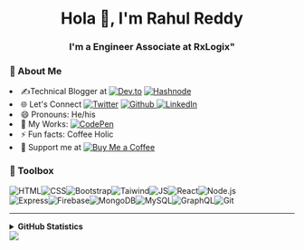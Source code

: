 <h1 align="center">Hola 👋, I'm Rahul Reddy</h1>
<h3 align="center">I'm a Engineer Associate at RxLogix"</h3>

### 🧐 About Me
<li>✍️Technical Blogger at <a href="https://dev.to/deraowl" target="_blank"><img alt="Dev.to" src="https://img.shields.io/badge/dev.to-0A0A0A?style=for-the-badge&logo=dev-dot-to&logoColor=white" /></a>
<a href="https://hashnode.com/@RahulReddy" target="_blank"><img alt="Hashnode" src="https://img.shields.io/badge/Hashnode-2962FF?style=for-the-badge&logo=hashnode&logoColor=white" /></a>
</li>
<li> 🌐 Let's Connect <a href="https://twitter.com/DeRaowl" target="_blank">
<img alt="Twitter" src="https://img.shields.io/badge/Twitter-1DA1F2?style=for-the-badge&logo=twitter&logoColor=white" /></a>
<a href="https://github.com/DeRaowl" target="_blank">
<img alt="Github" src="https://img.shields.io/badge/GitHub-100000?style=for-the-badge&logo=github&logoColor=white" />
<a href="https://in.linkedin.com/in/rahul-m-504441141" target="_blank">
<img alt="LinkedIn" src="https://img.shields.io/badge/LinkedIn-0077B5?style=for-the-badge&logo=linkedin&logoColor=white" />
</a>
</li>
<li>😄 Pronouns: He/his</li>
<li>🌌 My Works: <a href="https://codepen.io/rahulreddycodes" target="_blank">
<img alt="CodePen" src="https://img.shields.io/badge/Codepen-000000?style=for-the-badge&logo=codepen&logoColor=white" />
</a></li>
<li>⚡ Fun facts: Coffee Holic</li>
<li>🙏 Support me at <a href="https://www.buymeacoffee.com/rahulm" target="_blank"><img alt="Buy Me a Coffee" src="https://img.shields.io/badge/-Buy%20Me%20A%20Coffee-ffdd00?&style=flat-square&&logo=buy%20me%20a%20coffee&logoColor=black" /></a></li>

### 🧰 Toolbox
![HTML](https://img.shields.io/badge/-html5-E34F26?&style=for-the-badge&logo=html5&logoColor=white)![CSS](https://img.shields.io/badge/-css3-1572B6?&style=for-the-badge&logo=css3&logoColor=white)![Bootstrap](https://img.shields.io/badge/-Bootstrap-7952B3?&style=for-the-badge&logo=bootstrap&logoColor=white)![Taiwind](https://img.shields.io/badge/-Tailwind-38B2AC?&style=for-the-badge&logo=tailwind%20css&logoColor=white)![JS](https://img.shields.io/badge/-javascript-F7DF1E?&style=for-the-badge&logo=javascript&logoColor=black)![React](https://img.shields.io/badge/-ReactJS-grey?&style=for-the-badge&logo=react&logoColor=61DAFB)![Node.js](https://img.shields.io/badge/-Node.js-black?&style=for-the-badge&logo=node.js&logoColor=339933)<br>
![Express](https://img.shields.io/badge/-Express-grey?&style=for-the-badge&logo=express&logoColor=white)![Firebase](https://img.shields.io/badge/-Firebase-4c8bf5?&style=for-the-badge&&logo=firebase&logoColor=ffca28)![MongoDB](https://img.shields.io/badge/-MongoDB-white?&style=for-the-badge&logo=mongodb&logoColor=47A248)![MySQL](https://img.shields.io/badge/-MySQL-4479A1?&style=for-the-badge&logo=mysql&logoColor=white)![GraphQL](https://img.shields.io/badge/-GraphQL-black?&style=for-the-badge&logo=graphql&logoColor=E10098)![Git](https://img.shields.io/badge/-Git-F05032?&style=for-the-badge&logo=git&logoColor=white)

-----------
<details>
  <summary><strong>GitHub Statistics</strong></summary>
  <img  src="https://github-readme-stats.vercel.app/api/top-langs/?username=DeRaowl&theme=tokyonight" alt="Stats"/>
</details>

<img src="https://github-readme-stats.vercel.app/api?username=DeRaowl&&show_icons=true&title_color=39a9cb&icon_color=39a9cb&text_color=000&bg_color=fff">

